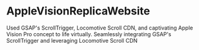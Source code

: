 # AppleVisionReplicaWebsite
Used GSAP's ScrollTrigger, Locomotive Scroll CDN, and captivating Apple Vision Pro concept to life virtually. Seamlessly integrating GSAP's ScrollTrigger and leveraging Locomotive Scroll CDN
